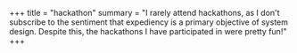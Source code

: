 +++
title = "hackathon"
summary = "I rarely attend hackathons, as I don't subscribe to the sentiment that expediency is a primary objective of system design. Despite this, the hackathons I have participated in were pretty fun!"
+++
